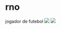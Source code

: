 # rno
jogador de futebol
![](https://media1.tenor.com/m/CFRm9tIbXw8AAAAd/neymar-neymar-jr.gif)
![](https://media1.tenor.com/m/MCBkr6dWLkUAAAAd/corinthians-rodrigo-garro.gif)
